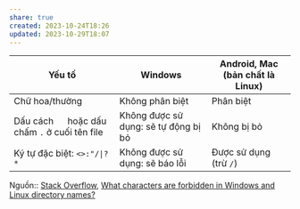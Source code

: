 ```yaml
---
share: true
created: 2023-10-24T18:26
updated: 2023-10-29T18:07
---
```


| Yếu tố                                         | Windows                              | Android, Mac (bản chất là Linux) |
| ---------------------------------------------- | ------------------------------------ | -------------------------------- |
| Chữ hoa/thường                                 | Không phân biệt                      | Phân biệt                        |
| Dấu cách `  ` hoặc dấu chấm `.` ở cuối tên file | Không được sử dụng: sẽ tự động bị bỏ | Không bị bỏ                      |
| Ký tự đặc biệt: `<>:"/\|?*`                    | Không được sử dụng: sẽ báo lỗi       | Được sử dụng (trừ `/`)           |

Nguồn:: [Stack Overflow](../Ngu%E1%BB%93n%20v%C3%A0%20t%C3%A0i%20nguy%C3%AAn%20h%E1%BB%97%20tr%E1%BB%A3/%CE%9E%20Ngu%E1%BB%93n/Stack%20Overflow.md#), [What characters are forbidden in Windows and Linux directory names?](https://stackoverflow.com/q/1976007/3416774)